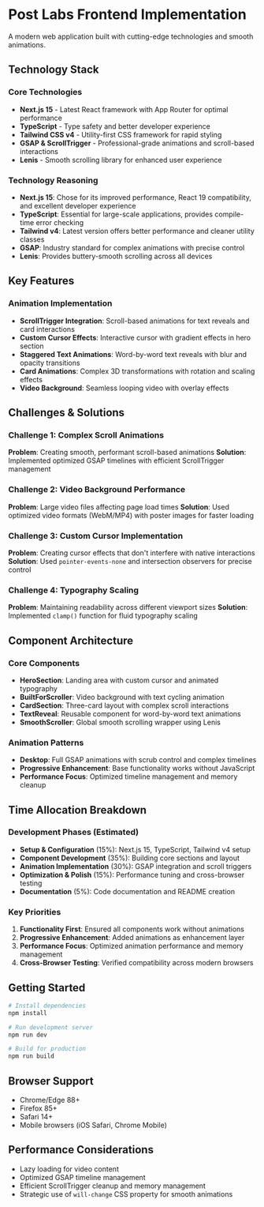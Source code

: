 # Post Labs Frontend Implementation

A modern web application built with cutting-edge technologies and smooth animations.

## Technology Stack

### Core Technologies
- **Next.js 15** - Latest React framework with App Router for optimal performance
- **TypeScript** - Type safety and better developer experience
- **Tailwind CSS v4** - Utility-first CSS framework for rapid styling
- **GSAP & ScrollTrigger** - Professional-grade animations and scroll-based interactions
- **Lenis** - Smooth scrolling library for enhanced user experience

### Technology Reasoning
- **Next.js 15**: Chose for its improved performance, React 19 compatibility, and excellent developer experience
- **TypeScript**: Essential for large-scale applications, provides compile-time error checking
- **Tailwind v4**: Latest version offers better performance and cleaner utility classes
- **GSAP**: Industry standard for complex animations with precise control
- **Lenis**: Provides buttery-smooth scrolling across all devices

## Key Features

### Animation Implementation
- **ScrollTrigger Integration**: Scroll-based animations for text reveals and card interactions
- **Custom Cursor Effects**: Interactive cursor with gradient effects in hero section
- **Staggered Text Animations**: Word-by-word text reveals with blur and opacity transitions
- **Card Animations**: Complex 3D transformations with rotation and scaling effects
- **Video Background**: Seamless looping video with overlay effects

## Challenges & Solutions

### Challenge 1: Complex Scroll Animations
**Problem**: Creating smooth, performant scroll-based animations
**Solution**: Implemented optimized GSAP timelines with efficient ScrollTrigger management

### Challenge 2: Video Background Performance
**Problem**: Large video files affecting page load times
**Solution**: Used optimized video formats (WebM/MP4) with poster images for faster loading

### Challenge 3: Custom Cursor Implementation
**Problem**: Creating cursor effects that don't interfere with native interactions
**Solution**: Used `pointer-events-none` and intersection observers for precise control

### Challenge 4: Typography Scaling
**Problem**: Maintaining readability across different viewport sizes
**Solution**: Implemented `clamp()` function for fluid typography scaling

## Component Architecture

### Core Components
- **HeroSection**: Landing area with custom cursor and animated typography
- **BuiltForScroller**: Video background with text cycling animation
- **CardSection**: Three-card layout with complex scroll interactions
- **TextReveal**: Reusable component for word-by-word text animations
- **SmoothScroller**: Global smooth scrolling wrapper using Lenis

### Animation Patterns
- **Desktop**: Full GSAP animations with scrub control and complex timelines
- **Progressive Enhancement**: Base functionality works without JavaScript
- **Performance Focus**: Optimized timeline management and memory cleanup

## Time Allocation Breakdown

### Development Phases (Estimated)
- **Setup & Configuration** (15%): Next.js 15, TypeScript, Tailwind v4 setup
- **Component Development** (35%): Building core sections and layout
- **Animation Implementation** (30%): GSAP integration and scroll triggers
- **Optimization & Polish** (15%): Performance tuning and cross-browser testing
- **Documentation** (5%): Code documentation and README creation

### Key Priorities
1. **Functionality First**: Ensured all components work without animations
2. **Progressive Enhancement**: Added animations as enhancement layer
3. **Performance Focus**: Optimized animation performance and memory management
4. **Cross-Browser Testing**: Verified compatibility across modern browsers

## Getting Started

```bash
# Install dependencies
npm install

# Run development server
npm run dev

# Build for production
npm run build
```

## Browser Support
- Chrome/Edge 88+
- Firefox 85+
- Safari 14+
- Mobile browsers (iOS Safari, Chrome Mobile)

## Performance Considerations
- Lazy loading for video content
- Optimized GSAP timeline management
- Efficient ScrollTrigger cleanup and memory management
- Strategic use of `will-change` CSS property for smooth animations